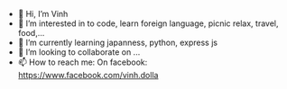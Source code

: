 - 👋 Hi, I’m Vinh
- 👀 I’m interested in to code, learn foreign language, picnic relax, travel, food,...
- 🌱 I’m currently learning japanness, python, express js
- 💞️ I’m looking to collaborate on ...
- 📫 How to reach me: 
  On facebook: https://www.facebook.com/vinh.dolla
